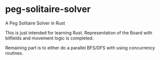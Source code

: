 # peg-solitaire-solver
A Peg Solitaire Solver in Rust 

This is just intended for learning Rust. Representation of the Board with bitfields and movement logic is completed. 

Remaining part is to either do a parallel BFS/DFS with using concurrency routines.
